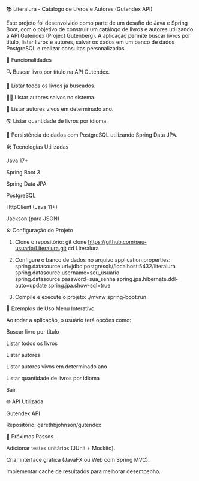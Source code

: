 📚 Literalura - Catálogo de Livros e Autores (Gutendex API)

Este projeto foi desenvolvido como parte de um desafio de Java e Spring Boot, com o objetivo de construir um catálogo de livros e autores utilizando a API Gutendex (Project Gutenberg).
A aplicação permite buscar livros por título, listar livros e autores, salvar os dados em um banco de dados PostgreSQL e realizar consultas personalizadas.

🚀 Funcionalidades

🔍 Buscar livro por título na API Gutendex.

📖 Listar todos os livros já buscados.

👨‍💼 Listar autores salvos no sistema.

📅 Listar autores vivos em determinado ano.

🌎 Listar quantidade de livros por idioma.

💾 Persistência de dados com PostgreSQL utilizando Spring Data JPA.


🛠️ Tecnologias Utilizadas

Java 17+

Spring Boot 3

Spring Data JPA

PostgreSQL

HttpClient (Java 11+)

Jackson (para JSON)

⚙️ Configuração do Projeto
1. Clone o repositório:
git clone https://github.com/seu-usuario/Literalura.git
cd Literalura

2. Configure o banco de dados no arquivo application.properties:
spring.datasource.url=jdbc:postgresql://localhost:5432/literalura
spring.datasource.username=seu_usuario
spring.datasource.password=sua_senha
spring.jpa.hibernate.ddl-auto=update
spring.jpa.show-sql=true

3. Compile e execute o projeto:
./mvnw spring-boot:run

📖 Exemplos de Uso
Menu Interativo:

Ao rodar a aplicação, o usuário terá opções como:

Buscar livro por título

Listar todos os livros

Listar autores

Listar autores vivos em determinado ano

Listar quantidade de livros por idioma

Sair

🌐 API Utilizada

Gutendex API

Repositório: garethbjohnson/gutendex

📌 Próximos Passos

Adicionar testes unitários (JUnit + Mockito).

Criar interface gráfica (JavaFX ou Web com Spring MVC).

Implementar cache de resultados para melhorar desempenho.
